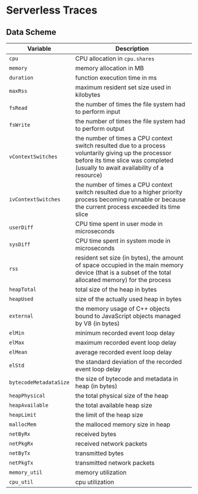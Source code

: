 # Serverless Traces

## Data Scheme

|Variable|Description|
|--------|-----------|
|`cpu`|CPU allocation in `cpu.shares`|
|`memory`|memory allocation in MB|
|`duration`|function execution time in ms|
|`maxRss`|maximum resident set size used in kilobytes|
|`fsRead`|the number of times the file system had to perform input|
|`fsWrite`|the number of times the file system had to perform output|
|`vContextSwitches`|the number of times a CPU context switch resulted due to a process voluntarily giving up the processor before its time slice was completed (usually to await availability of a resource)|
|`ivContextSwitches`|the number of times a CPU context switch resulted due to a higher priority process becoming runnable or because the current process exceeded its time slice|
|`userDiff`|CPU time spent in user mode in microseconds|
|`sysDiff`|CPU time spent in system mode in microseconds|
|`rss`|resident set size (in bytes), the amount of space occupied in the main memory device (that is a subset of the total allocated memory) for the process|
|`heapTotal`|total size of the heap in bytes|
|`heapUsed`|size of the actually used heap in bytes|
|`external`|the memory usage of C++ objects bound to JavaScript objects managed by V8 (in bytes)|
|`elMin`|minimum recorded event loop delay|
|`elMax`|maximum recorded event loop delay|
|`elMean`|average recorded event loop delay|
|`elStd`|the standard deviation of the recorded event loop delay|
|`bytecodeMetadataSize`|the size of bytecode and metadata in heap (in bytes)|
|`heapPhysical`|the total physical size of the heap|
|`heapAvailable`|the total available heap size|
|`heapLimit`|the limit of the heap size|
|`mallocMem`|the malloced memory size in heap|
|`netByRx`|received bytes|
|`netPkgRx`|received network packets|
|`netByTx`|transmitted bytes|
|`netPkgTx`|transmitted network packets|
|`memory_util`|memory utilization|
|`cpu_util`|cpu utilization|
```
